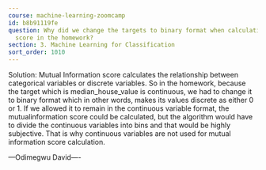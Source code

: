 ```yaml
---
course: machine-learning-zoomcamp
id: b8b91119fe
question: Why did we change the targets to binary format when calculating mutual information
  score in the homework?
section: 3. Machine Learning for Classification
sort_order: 1010
---
```


Solution: Mutual Information score calculates the relationship between categorical variables or discrete variables. So in the homework, because the target which is median_house_value is continuous, we had to change it to binary format which in other words, makes its values discrete as either 0 or 1. If we allowed it to remain in the continuous variable format, the mutualinformation score could be calculated, but the algorithm would have to divide the continuous variables into bins and that would be highly subjective. That is why continuous variables are not used for mutual information score calculation.

—Odimegwu David—-

